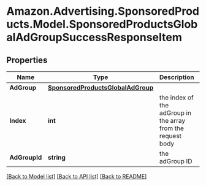 # Amazon.Advertising.SponsoredProducts.Model.SponsoredProductsGlobalAdGroupSuccessResponseItem

## Properties

Name | Type | Description | Notes
------------ | ------------- | ------------- | -------------
**AdGroup** | [**SponsoredProductsGlobalAdGroup**](SponsoredProductsGlobalAdGroup.md) |  | [optional] 
**Index** | **int** | the index of the adGroup in the array from the request body | 
**AdGroupId** | **string** | the adGroup ID | [optional] 

[[Back to Model list]](../README.md#documentation-for-models) [[Back to API list]](../README.md#documentation-for-api-endpoints) [[Back to README]](../README.md)


